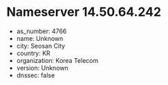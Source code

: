 # Nameserver 14.50.64.242

* as_number: 4766
* name: Unknown
* city: Seosan City
* country: KR
* organization: Korea Telecom
* version: Unknown
* dnssec: false
